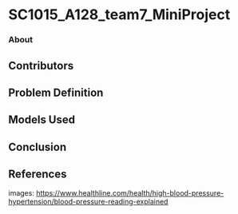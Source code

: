 # SC1015_A128_team7_MiniProject

### About

## Contributors

## Problem Definition

## Models Used

## Conclusion

## References
images:
https://www.healthline.com/health/high-blood-pressure-hypertension/blood-pressure-reading-explained
